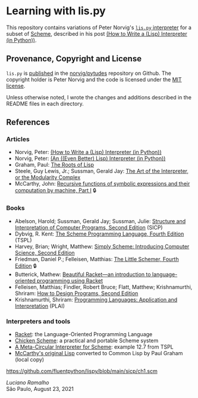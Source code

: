 # Learning with lis.py

This repository contains variations of Peter Norvig's
[`lis.py` interpreter](https://github.com/norvig/pytudes/blob/c33cd6835a506a57d9fe73e3a8317d49babb13e8/py/lis.py)
for a subset of [Scheme](https://en.wikipedia.org/wiki/Scheme_(programming_language)),
described in his post [(How to Write a (Lisp) Interpreter (in Python))](https://norvig.com/lispy.html).


## Provenance, Copyright and License

`lis.py` is
[published](https://github.com/norvig/pytudes/blob/c33cd6835a506a57d9fe73e3a8317d49babb13e8/py/lis.py)
in the [norvig/pytudes](https://github.com/norvig/pytudes) repository on Github.
The copyright holder is Peter Norvig and the code is licensed under the
[MIT license](https://github.com/norvig/pytudes/blob/60168bce8cdfacf57c92a5b2979f0b2e95367753/LICENSE).

Unless otherwise noted, I wrote the changes and additions described in the README files in each directory.

## References

### Articles

* Norvig, Peter: [(How to Write a (Lisp) Interpreter (in Python))](https://norvig.com/lispy.html)
* Norvig, Peter: [(An ((Even Better) Lisp) Interpreter (in Python))](https://norvig.com/lispy2.html)
* Graham, Paul: [The Roots of Lisp](http://www.paulgraham.com/rootsoflisp.html)
* Steele, Guy Lewis, Jr.; Sussman, Gerald Jay: [The Art of the Interpreter, or the Modularity Complex](https://dspace.mit.edu/handle/1721.1/6094)
* McCarthy, John: [Recursive functions of symbolic expressions and their computation by machine, Part I](https://dl.acm.org/doi/abs/10.1145/367177.367199) 🔒

### Books

* Abelson, Harold; Sussman, Gerald Jay; Sussman, Julie: [Structure and Interpretation of Computer Programs, Second Edition](https://mitpress.mit.edu/sites/default/files/sicp/index.html) (SICP)
* Dybvig, R. Kent: [The Scheme Programming Language, Fourth Edition](https://scheme.com/tspl4/) (TSPL)
* Harvey, Brian; Wright, Matthew: [Simply Scheme: Introducing Computer Science, Second Edition](https://people.eecs.berkeley.edu/~bh/ss-toc2.html)
* Friedman, Daniel P.; Felleisen, Matthias: [The Little Schemer, Fourth Edition](https://mitpress.mit.edu/books/little-schemer-fourth-edition) 🔒
* Butterick, Mathew: [Beautiful Racket—an introduction to language-oriented programming using Racket](https://beautifulracket.com/)
* Felleisen, Matthias; Findler, Robert Bruce; Flatt, Matthew; Krishnamurthi, Shriram: [How to Design Programs, Second Edition](https://htdp.org/)
* Krishnamurthi, Shriram: [Programming Languages: Application and Interpretation](https://www.plai.org/) (PLAI)

### Interpreters and tools

* [Racket](https://racket-lang.org/): the Language-Oriented Programming Language
* [Chicken Scheme](https://www.call-cc.org/): a practical and portable Scheme system
* [A Meta-Circular Interpreter for Scheme](https://scheme.com/tspl4/examples.html#./examples:h7): example 12.7 from TSPL
* [McCarthy's original Lisp](./blob/main/references/jmc.lisp) converted to Common Lisp by Paul Graham (local copy)

https://github.com/fluentpython/lispy/blob/main/sicp/ch1.scm

*Luciano Ramalho*<br/>
São Paulo, August 23, 2021
